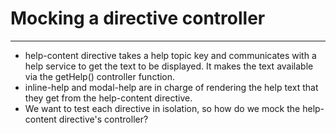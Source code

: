 # Mocking a directive controller

***

* help-content directive takes a help topic key and communicates with a help service to get the text to be displayed. It makes the text available via the getHelp() controller function.
* inline-help and modal-help are in charge of rendering the help text that they get from the help-content directive.
* We want to test each directive in isolation, so how do we mock the help-content directive's controller?
